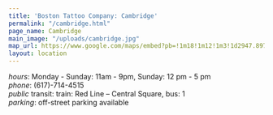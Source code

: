 ```yaml
---
title: 'Boston Tattoo Company: Cambridge'
permalink: "/cambridge.html"
page_name: Cambridge
main_image: "/uploads/cambridge.jpg"
map_url: https://www.google.com/maps/embed?pb=!1m18!1m12!1m3!1d2947.8978808779725!2d-71.10551738503159!3d42.36601554271896!2m3!1f0!2f0!3f0!3m2!1i1024!2i768!4f13.1!3m3!1m2!1s0x89e37753dffb933b%3A0xee870cac8b81fd7c!2s36+Prospect+St%2C+Cambridge%2C+MA+02139!5e0!3m2!1sen!2sus!4v1560730314781!5m2!1sen!2sus
layout: location
---
```


*hours*: Monday - Sunday: 11am - 9pm, Sunday: 12 pm - 5 pm  
*phone*: (617)-714-4515  
*public* transit: train: Red Line – Central Square, bus: 1  
*parking*: off-street parking available  
